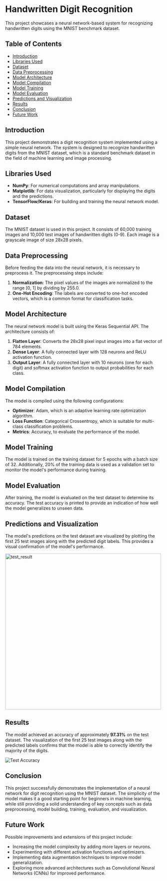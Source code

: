 # Handwritten Digit Recognition

This project showcases a neural network-based system for recognizing handwritten digits using the MNIST benchmark dataset.

## Table of Contents

- [Introduction](#introduction)
- [Libraries Used](#libraries-used)
- [Dataset](#dataset)
- [Data Preprocessing](#data-preprocessing)
- [Model Architecture](#model-architecture)
- [Model Compilation](#model-compilation)
- [Model Training](#model-training)
- [Model Evaluation](#model-evaluation)
- [Predictions and Visualization](#predictions-and-visualization)
- [Results](#results)
- [Conclusion](#conclusion)
- [Future Work](#future-work)

## Introduction

This project demonstrates a digit recognition system implemented using a simple neural network. The system is designed to recognize handwritten digits from the MNIST dataset, which is a standard benchmark dataset in the field of machine learning and image processing.

## Libraries Used

- **NumPy**: For numerical computations and array manipulations.
- **Matplotlib**: For data visualization, particularly for displaying the digits and the predictions.
- **TensorFlow/Keras**: For building and training the neural network model.

## Dataset

The MNIST dataset is used in this project. It consists of 60,000 training images and 10,000 test images of handwritten digits (0-9). Each image is a grayscale image of size 28x28 pixels.

## Data Preprocessing

Before feeding the data into the neural network, it is necessary to preprocess it. The preprocessing steps include:

1. **Normalization**: The pixel values of the images are normalized to the range [0, 1] by dividing by 255.0.
2. **One-Hot Encoding**: The labels are converted to one-hot encoded vectors, which is a common format for classification tasks.

## Model Architecture

The neural network model is built using the Keras Sequential API. The architecture consists of:

1. **Flatten Layer**: Converts the 28x28 pixel input images into a flat vector of 784 elements.
2. **Dense Layer**: A fully connected layer with 128 neurons and ReLU activation function.
3. **Output Layer**: A fully connected layer with 10 neurons (one for each digit) and softmax activation function to output probabilities for each class.

## Model Compilation

The model is compiled using the following configurations:

- **Optimizer**: Adam, which is an adaptive learning rate optimization algorithm.
- **Loss Function**: Categorical Crossentropy, which is suitable for multi-class classification problems.
- **Metrics**: Accuracy, to evaluate the performance of the model.

## Model Training

The model is trained on the training dataset for 5 epochs with a batch size of 32. Additionally, 20% of the training data is used as a validation set to monitor the model's performance during training.

## Model Evaluation

After training, the model is evaluated on the test dataset to determine its accuracy. The test accuracy is printed to provide an indication of how well the model generalizes to unseen data.

## Predictions and Visualization

The model's predictions on the test dataset are visualized by plotting the first 25 test images along with the predicted digit labels. 
This provides a visual confirmation of the model's performance.

<img src="https://github.com/idraakk/Digit_Recognition_ANN/assets/73667258/ade26de9-6717-413d-9108-1e8208774e8c" alt="test_result" width="500"/>

## Results

The model achieved an accuracy of approximately **97.31%** on the test dataset. The visualization of the first 25 test images along with the predicted labels confirms that the model is able to correctly identify the majority of the digits.

![Test Accuracy](https://github.com/idraakk/Digit_Recognition_ANN/assets/73667258/8d22076f-6446-41b2-ac44-33291b0cab9f)


## Conclusion

This project successfully demonstrates the implementation of a neural network for digit recognition using the MNIST dataset. The simplicity of the model makes it a good starting point for beginners in machine learning, while still providing a solid understanding of key concepts such as data preprocessing, model building, training, evaluation, and visualization.

## Future Work

Possible improvements and extensions of this project include:

- Increasing the model complexity by adding more layers or neurons.
- Experimenting with different activation functions and optimizers.
- Implementing data augmentation techniques to improve model generalization.
- Exploring more advanced architectures such as Convolutional Neural Networks (CNNs) for improved performance.

